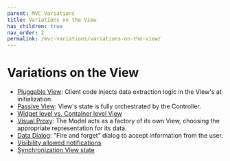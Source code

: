 ```yaml
---
parent: MVC Variations
title: Variations on the View
has_children: true
nav_order: 2
permalink: /mvc-variations/variations-on-the-view/
---
```

# Variations on the View

   * [Pluggable View](01_pluggable_view.md): Client code injects data extraction logic in the View's at initialization.  
   * [Passive View](02_passive_view.md): View's state is fully orchestrated by the Controller.
   * [Widget level vs. Container level View](03_widget_level_container_level.md)
   * [Visual Proxy](04_visual_proxy.md): The Model acts as a factory of its own View, choosing the appropriate 
                                      representation for its data.
   * [Data Dialog](05_data_dialog.md): "Fire and forget" dialog to accept information from the user.
   * [Visibility allowed notifications](06_visibility_allowed_notifications.md)
   * [Synchronization View state](07_synchronization_view_state.md)
